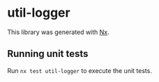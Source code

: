 # util-logger

This library was generated with [Nx](https://nx.dev).

## Running unit tests

Run `nx test util-logger` to execute the unit tests.
